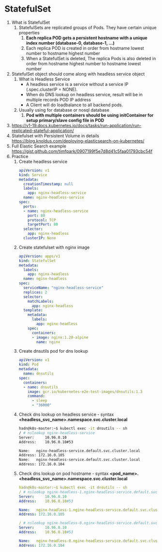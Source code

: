 # StatefulSet
1. What is StatefulSet
    1. StatefulSets are replicated groups of Pods. They have certain unique properties
        1. **Each replica POD gets a persistent hostname with a unique index number (database-0, database-1, ...)**
        1. Each replica POD is created in order from hostname lowest number to hostname highest number
        1. When a StatefulSet is deleted, The replica Pods is also deleted in order from hostname highest number to hostname lowest number
1. StatefulSet object should come along with headless service object
    1. What is Headless Service
        - A headless service is a service without a service IP (.spec.clusterIP = NONE).
        - When do DNS lookup on headless service, result will be in multiple records POD IP address
        - A Client will do loadbalance to all backend pods.
    1. Usually using for database or nosql database
        1. **Pod with multiple containers should be using initContainer for setup primary/slave config file in POD**
1. <https://v1-19.docs.kubernetes.io/docs/tasks/run-application/run-replicated-stateful-application/>
1. Statefulset with Persistent Volume in details <https://blog.knoldus.com/deploying-elasticsearch-on-kubernetes/>
1. Full Elastic Search example <https://gist.github.com/timfpark/0907199f5e7d8d41c5faa01793cbc54f> 
1. Practice
    1. Create headless service
        ```yaml
        apiVersion: v1
        kind: Service
        metadata:
          creationTimestamp: null
          labels:
            app: nginx-headless-service
          name: nginx-headless-service
        spec:
          ports:
          - name: nginx-headless-service
            port: 80
            protocol: TCP
            targetPort: 80
          selector:
            app: nginx-headless
          clusterIP: None
        ```
    1. Create statefulset with nginx image
        ```yaml
        apiVersion: apps/v1
        kind: StatefulSet
        metadata:
          labels:
            app: nginx-headless
          name: nginx-headless
        spec:
          serviceName: "nginx-headless-service"
          replicas: 2
          selector:
            matchLabels:
              app: nginx-headless
          template:
            metadata:
              labels:
                app: nginx-headless
            spec:
              containers:
              - image: nginx:1.20-alpine
                name: nginx
        ```
    1. Create dnsutils pod for dns lookup
        ```yaml
        apiVersion: v1
        kind: Pod
        metadata:
          name: dnsutils
        spec:
          containers:
          - name: dnsutils
            image: gcr.io/kubernetes-e2e-test-images/dnsutils:1.3
            command:
              - sleep
              - "36000"
        ```
    1. Check dns lookup on headless service - syntax **<headless_svc_name>.namespace.svc.cluster.local**
        ```bash
        hadn@k8s-master:~$ kubectl exec -it dnsutils -- sh
        / # nslookup nginx-headless-service
        Server:		10.96.0.10
        Address:	10.96.0.10#53

        Name:	nginx-headless-service.default.svc.cluster.local
        Address: 172.16.0.105
        Name:	nginx-headless-service.default.svc.cluster.local
        Address: 172.16.0.104
        ```
    1. Check dns lookup on pod hostname - syntax **<pod_name>.<headless_svc_name>.namespace.svc.cluster.local**
        ```yaml
        hadn@k8s-master:~$ kubectl exec -it dnsutils -- sh
        / # nslookup nginx-headless-1.nginx-headless-service.default.svc.cluster.local
        Server:		10.96.0.10
        Address:	10.96.0.10#53

        Name:	nginx-headless-1.nginx-headless-service.default.svc.cluster.local
        Address: 172.16.0.105

        / # nslookup nginx-headless-0.nginx-headless-service.default.svc.cluster.local
        Server:		10.96.0.10
        Address:	10.96.0.10#53

        Name:	nginx-headless-0.nginx-headless-service.default.svc.cluster.local
        Address: 172.16.0.104
        ```
